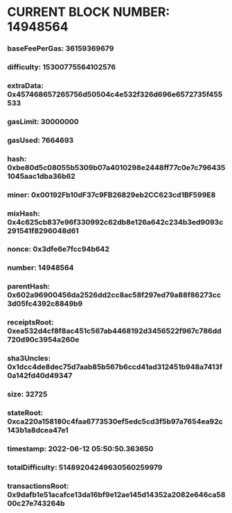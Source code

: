 # CURRENT BLOCK NUMBER: 14948564

### baseFeePerGas: 36159369679
### difficulty: 15300775564102576
### extraData: 0x457468657265756d50504c4e532f326d696e6572735f455533
### gasLimit: 30000000
### gasUsed: 7664693
### hash: 0xbe80d5c08055b5309b07a4010298e2448ff77c0e7c7964351045aac1dba36b62
### miner: 0x00192Fb10dF37c9FB26829eb2CC623cd1BF599E8
### mixHash: 0x4c625cb837e96f330992c62db8e126a642c234b3ed9093c291541f8296048d61
### nonce: 0x3dfe6e7fcc94b642
### number: 14948564
### parentHash: 0x602a96900456da2526dd2cc8ac58f297ed79a88f86273cc3d05fc4392c8849b9
### receiptsRoot: 0xea532d4cf8f8ac451c567ab4468192d3456522f967c786dd720d90c3954a260e
### sha3Uncles: 0x1dcc4de8dec75d7aab85b567b6ccd41ad312451b948a7413f0a142fd40d49347
### size: 32725
### stateRoot: 0xca220a158180c4faa6773530ef5edc5cd3f5b97a7654ea92c143b1a8dcea47e1
### timestamp: 2022-06-12 05:50:50.363650
### totalDifficulty: 51489204249630560259979
### transactionsRoot: 0x9dafb1e51acafce13da16bf9e12ae145d14352a2082e646ca5800c27e743264b
